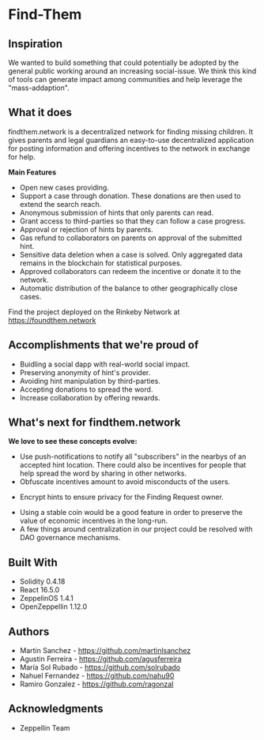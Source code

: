 # Find-Them

## Inspiration

We wanted to build something that could potentially be adopted by the general public working around an increasing social-issue. We think this kind of tools can generate impact among communities and help leverage the "mass-addaption".

## What it does

findthem.network is a decentralized network for finding missing children. It gives parents and legal guardians an easy-to-use decentralized application for posting information and offering incentives to the network in exchange for help.

**Main Features**

- Open new cases providing.
- Support a case through donation. These donations are then used to extend the search reach.
- Anonymous submission of hints that only parents can read.
- Grant access to third-parties so that they can follow a case progress.
- Approval or rejection of hints by parents.
- Gas refund to collaborators on parents on approval of the submitted hint.
- Sensitive data deletion when a case is solved. Only aggregated data remains in the blockchain for statistical purposes.
- Approved collaborators can redeem the incentive or donate it to the network.
- Automatic distribution of the balance to other geographically close cases.

Find the project deployed on the Rinkeby Network at https://foundthem.network

## Accomplishments that we're proud of

- Buidling a social dapp with real-world social impact.
- Preserving anonymity of hint's provider.
- Avoiding hint manipulation by third-parties.
- Accepting donations to spread the word.
- Increase collaboration by offering rewards.

## What's next for findthem.network

**We love to see these concepts evolve:**

- Use push-notifications to notify all "subscribers" in the nearbys of an accepted hint location. There could also be incentives for people that help spread the word by sharing in other networks.
- Obfuscate incentives amount to avoid misconducts of the users.
* Encrypt hints to ensure privacy for the Finding Request owner.
- Using a stable coin would be a good feature in order to preserve the value of economic incentives in the long-run.
- A few things around centralization in our project could be resolved with DAO governance mechanisms.


## Built With
* Solidity 0.4.18
* React 16.5.0
* ZeppelinOS 1.4.1
* OpenZeppellin 1.12.0


## Authors
* Martin Sanchez - https://github.com/martinlsanchez
* Agustin Ferreira - https://github.com/agusferreira
* María Sol Rubado - https://github.com/solrubado
* Nahuel Fernandez - https://github.com/nahu90
* Ramiro Gonzalez - https://github.com/ragonzal

## Acknowledgments
* Zeppellin Team



